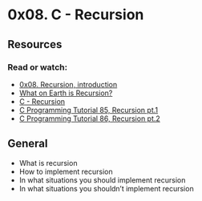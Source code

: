 # 0x08. C - Recursion
## Resources
### Read or watch:
* [0x08. Recursion, introduction](https://www.alx-intranet.hbtn.io/rltoken/dzZB83Hm3lO7dScjhebAxw/)
* [What on Earth is Recursion?](https://m.youtube.com/watch?v=Mv9NEXX1VHc&t=8s)
* [C - Recursion](https://www.tutorialspoint.com/cprogramming/c_recursion.htm)
* [C Programming Tutorial 85, Recursion pt.1](https://m.youtube.com/watch?v=XGxbXMP6k8k&t=9s)
* [C Programming Tutorial 86, Recursion pt.2](https://m.youtube.com/watch?v=7XiIS6HobNs&t=5s)
## General
* What is recursion
* How to implement recursion
* In what situations you should implement recursion
* In what situations you shouldn’t implement recursion
